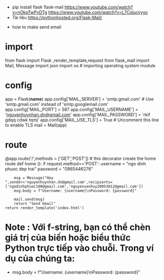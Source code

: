 - pip install flask flask-mail
  https://www.youtube.com/watch?v=nOkpTwPvDTg
  https://www.youtube.com/watch?v=L7Cslucyyyo
- Tài liệu
  https://pythonhosted.org/Flask-Mail/

* how to make send email

# import

from flask import Flask ,render_template,request
from flask_mail import Mail, Message
import json
import os # importing operating system module

# config

app = Flask(**name**)
app.config['MAIL_SERVER'] = 'smtp.gmail.com' # Use 'smtp.gmail.com' instead of 'smtp.googlemail.com'
app.config['MAIL_PORT'] = 587
app.config['MAIL_USERNAME'] = 'nguyenhuynhan.dn@gmail.com'
app.config['MAIL_PASSWORD'] = 'rkif gdqq cdwk tqmj'
app.config['MAIL_USE_TLS'] = True # Uncomment this line to enable TLS
mail = Mail(app)

# route

@app.route('/',methods = ['GET','POST']) # this decorator create the home route
def home ():
if request.method=='POST':
username = "ngo dinh phuoc dep trai"
password = "0865446276"

        msg = Message("Hey ",sender='nguyenhuynhan.dn@gmail.com',recipients=['ngodinhphuoc100@gmail.com','nguyenvanhuy20053012@gmail.com'])
        msg.body = f"Username: {username}\nPassword: {password}"

        mail.send(msg)
        return "Send Email"
    return render_template('index.html')

# Note : Với f-string, bạn có thể chèn giá trị của biến hoặc biểu thức Python trực tiếp vào chuỗi. Trong ví dụ của chúng ta:

- msg.body = f"Username: {username}\nPassword: {password}"
